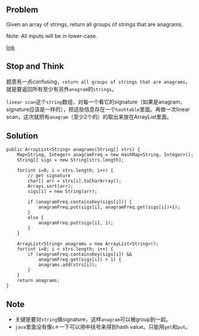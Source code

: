 ## Problem

Given an array of strings, return all groups of strings that are anagrams.

Note: All inputs will be in lower-case.

[link](http://leetcode.com/onlinejudge#question_49)

## Stop and Think

题意有一点confusing，`return all groups of strings that are anagrams`，就是要返回所有至少有另外`anagram`的`strings`。

`linear scan`这个`string`数组，对每一个看它的signature（如果是anagram，signature应该是一样的），把这些信息存在一个`hashtable`里面。再做一次linear scan，这次就把有`anagram`（至少2个的）的取出来放在ArrayList里面。

## Solution

    public ArrayList<String> anagrams(String[] strs) {
    	Map<String, Integer> anagramFreq = new HashMap<String, Integer>();
    	String[] sigs = new String[strs.length];

    	for(int i=0; i < strs.length; i++) {	
    		// get signature
			char[] arr = strs[i].toCharArray();
    		Arrays.sort(arr);
    		sigs[i] = new String(arr);

    		if (anagramFreq.containsKey(sigs[i])) {
    			anagramFreq.put(sigs[i], anagramFreq.get(sigs[i])+1);
    		}
    		else {
    			anagramFreq.put(sigs[i], 1);
    		}
    	}

    	ArrayList<String> anagrams = new ArrayList<String>();
    	for(int i=0; i < strs.length; i++) {
    		if (anagramFreq.containsKey(sigs[i]) && 
    			anagramFreq.get(sigs[i]) > 1) {
    			anagrams.add(strs[i]);
    		}
    	}
    	return anagrams;
    }

## Note

- 关键是要对`string`做signature，这样`anagram`可以被group到一起。
- `java`里面没有像`c＃`一下可以用中括号来得到hash value。只能用`get`和`put`。
